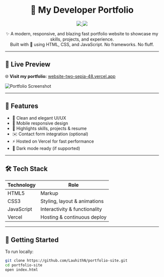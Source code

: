 <h1 align="center">🚀 My Developer Portfolio</h1>

<p align="center">
  <a href="https://website-two-sepia-48.vercel.app/" target="_blank">
    <img src="https://img.shields.io/badge/Live-Demo-blue?style=for-the-badge&logo=vercel" />
  </a>
  <a href="https://github.com/LauhithN" target="_blank">
    <img src="https://img.shields.io/badge/GitHub-LauhithN-black?style=for-the-badge&logo=github" />
  </a>
</p>

<p align="center">
  ✨ A modern, responsive, and blazing fast portfolio website to showcase my skills, projects, and experience.
  <br />
  Built with 💖 using HTML, CSS, and JavaScript. No frameworks. No fluff.
</p>

---

## 📸 Live Preview

🌐 **Visit my portfolio:** [website-two-sepia-48.vercel.app](https://website-two-sepia-48.vercel.app/)

![Portfolio Screenshot](assets/screenshot.png) <!-- Replace with your screenshot if available -->

---

## 💼 Features

- 🎨 Clean and elegant UI/UX
- 📱 Mobile responsive design
- 🧠 Highlights skills, projects & resume
- ✉️ Contact form integration (optional)
- ⚡ Hosted on Vercel for fast performance
- 🌙 Dark mode ready (if supported)

---

## 🛠 Tech Stack

| Technology | Role                          |
|------------|-------------------------------|
| HTML5      | Markup                        |
| CSS3       | Styling, layout & animations  |
| JavaScript | Interactivity & functionality |
| Vercel     | Hosting & continuous deploy   |

---

## 🧰 Getting Started

To run locally:

```bash
git clone https://github.com/LauhithN/portfolio-site.git
cd portfolio-site
open index.html
